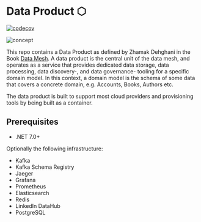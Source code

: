 # Data Product ⬡

[![codecov](https://codecov.io/gh/devantler/data-product/branch/main/graph/badge.svg?token=9lh1Z59deC)](https://codecov.io/gh/devantler/data-product)

![concept](https://github.com/devantler/data-product/assets/26203420/da456d38-d6e8-445c-8980-e1e855e955b9)

This repo contains a Data Product as defined by Zhamak Dehghani in the Book [Data Mesh](https://www.oreilly.com/library/view/data-mesh/9781492092384/). A data product is the central unit of the data mesh, and operates as a service that provides dedicated data storage, data processing, data discovery-, and data governance- tooling for a specific domain model. In this context, a domain model is the schema of some data that covers a concrete domain, e.g. Accounts, Books, Authors etc.

The data product is built to support most cloud providers and provisioning tools by being built as a container.

## Prerequisites

- .NET 7.0+

Optionally the following infrastructure:

- Kafka
- Kafka Schema Registry
- Jaeger
- Grafana
- Prometheus
- Elasticsearch
- Redis
- LinkedIn DataHub
- PostgreSQL
